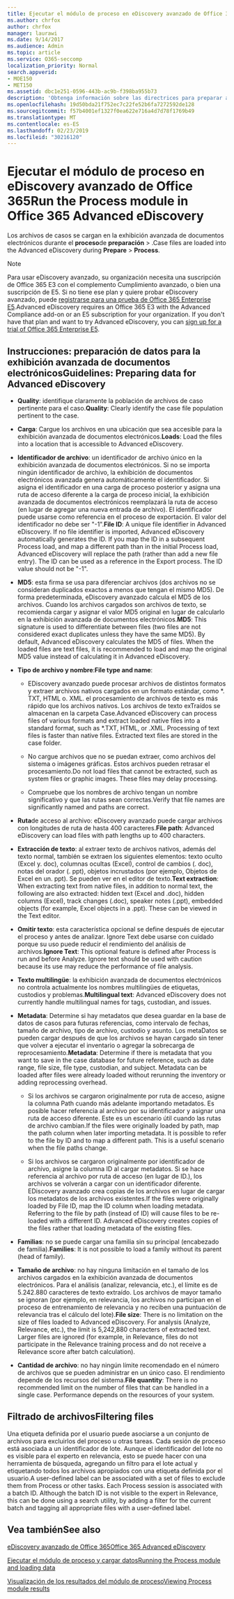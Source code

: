 ```yaml
---
title: Ejecutar el módulo de proceso en eDiscovery avanzado de Office 365
ms.author: chrfox
author: chrfox
manager: laurawi
ms.date: 9/14/2017
ms.audience: Admin
ms.topic: article
ms.service: O365-seccomp
localization_priority: Normal
search.appverid:
- MOE150
- MET150
ms.assetid: dbc1e251-0596-443b-ac9b-f398ba955b73
description: 'Obtenga información sobre las directrices para preparar archivos de casos de Office 365 datos para analizar con Office 365 Advanced eDiscovery.  '
ms.openlocfilehash: 19d50bda21f752ec7c22fe52b6fa7272592de128
ms.sourcegitcommit: f57b4001ef1327f0ea622e716a4d7d78f1769b49
ms.translationtype: MT
ms.contentlocale: es-ES
ms.lasthandoff: 02/23/2019
ms.locfileid: "30216120"
---
```

# <a name="run-the-process-module-in-office-365-advanced-ediscovery"></a><span data-ttu-id="8b187-103">Ejecutar el módulo de proceso en eDiscovery avanzado de Office 365</span><span class="sxs-lookup"><span data-stu-id="8b187-103">Run the Process module in Office 365 Advanced eDiscovery</span></span>

<span data-ttu-id="8b187-104">Los archivos de casos se cargan en la exhibición avanzada de documentos electrónicos durante el **proceso**de **preparación** \> .</span><span class="sxs-lookup"><span data-stu-id="8b187-104">Case files are loaded into the Advanced eDiscovery during **Prepare** \> **Process**.</span></span> 
  
> [!NOTE]
> <span data-ttu-id="8b187-p101">Para usar eDiscovery avanzado, su organización necesita una suscripción de Office 365 E3 con el complemento Cumplimiento avanzado, o bien una suscripción de E5. Si no tiene ese plan y quiere probar eDiscovery avanzado, puede [registrarse para una prueba de Office 365 Enterprise E5](https://go.microsoft.com/fwlink/p/?LinkID=698279).</span><span class="sxs-lookup"><span data-stu-id="8b187-p101">Advanced eDiscovery requires an Office 365 E3 with the Advanced Compliance add-on or an E5 subscription for your organization. If you don't have that plan and want to try Advanced eDiscovery, you can [sign up for a trial of Office 365 Enterprise E5](https://go.microsoft.com/fwlink/p/?LinkID=698279).</span></span> 
  
## <a name="guidelines-preparing-data-for-advanced-ediscovery"></a><span data-ttu-id="8b187-107">Instrucciones: preparación de datos para la exhibición avanzada de documentos electrónicos</span><span class="sxs-lookup"><span data-stu-id="8b187-107">Guidelines: Preparing data for Advanced eDiscovery</span></span>

- <span data-ttu-id="8b187-108">**Quality**: identifique claramente la población de archivos de caso pertinente para el caso.</span><span class="sxs-lookup"><span data-stu-id="8b187-108">**Quality**: Clearly identify the case file population pertinent to the case.</span></span>
    
- <span data-ttu-id="8b187-109">**Carga**: Cargue los archivos en una ubicación que sea accesible para la exhibición avanzada de documentos electrónicos.</span><span class="sxs-lookup"><span data-stu-id="8b187-109">**Loads**: Load the files into a location that is accessible to Advanced eDiscovery.</span></span>
    
- <span data-ttu-id="8b187-p102">**Identificador de archivo**: un identificador de archivo único en la exhibición avanzada de documentos electrónicos. Si no se importa ningún identificador de archivo, la exhibición de documentos electrónicos avanzada genera automáticamente el identificador. Si asigna el identificador en una carga de proceso posterior y asigna una ruta de acceso diferente a la carga de proceso inicial, la exhibición avanzada de documentos electrónicos reemplazará la ruta de acceso (en lugar de agregar una nueva entrada de archivo). El identificador puede usarse como referencia en el proceso de exportación. El valor del identificador no debe ser "-1".</span><span class="sxs-lookup"><span data-stu-id="8b187-p102">**File ID**: A unique file identifier in Advanced eDiscovery. If no file identifier is imported, Advanced eDiscovery automatically generates the ID. If you map the ID in a subsequent Process load, and map a different path than in the initial Process load, Advanced eDiscovery will replace the path (rather than add a new file entry). The ID can be used as a reference in the Export process. The ID value should not be "-1".</span></span>
    
- <span data-ttu-id="8b187-p103">**MD5**: esta firma se usa para diferenciar archivos (dos archivos no se consideran duplicados exactos a menos que tengan el mismo MD5). De forma predeterminada, eDiscovery avanzado calcula el MD5 de los archivos. Cuando los archivos cargados son archivos de texto, se recomienda cargar y asignar el valor MD5 original en lugar de calcularlo en la exhibición avanzada de documentos electrónicos.</span><span class="sxs-lookup"><span data-stu-id="8b187-p103">**MD5**: This signature is used to differentiate between files (two files are not considered exact duplicates unless they have the same MD5). By default, Advanced eDiscovery calculates the MD5 of files. When the loaded files are text files, it is recommended to load and map the original MD5 value instead of calculating it in Advanced eDiscovery.</span></span>
    
- <span data-ttu-id="8b187-118">**Tipo de archivo y nombre**:</span><span class="sxs-lookup"><span data-stu-id="8b187-118">**File type and name**:</span></span>
    
  - <span data-ttu-id="8b187-p104">EDiscovery avanzado puede procesar archivos de distintos formatos y extraer archivos nativos cargados en un formato estándar, como \*. TXT, HTML o. XML. el procesamiento de archivos de texto es más rápido que los archivos nativos. Los archivos de texto exTraídos se almacenan en la carpeta Case.</span><span class="sxs-lookup"><span data-stu-id="8b187-p104">Advanced eDiscovery can process files of various formats and extract loaded native files into a standard format, such as \*.TXT, HTML, or .XML. Processing of text files is faster than native files. Extracted text files are stored in the case folder.</span></span>
    
  - <span data-ttu-id="8b187-p105">No cargue archivos que no se puedan extraer, como archivos del sistema o imágenes gráficas. Estos archivos pueden retrasar el procesamiento.</span><span class="sxs-lookup"><span data-stu-id="8b187-p105">Do not load files that cannot be extracted, such as system files or graphic images. These files may delay processing.</span></span>
    
  - <span data-ttu-id="8b187-124">Compruebe que los nombres de archivo tengan un nombre significativo y que las rutas sean correctas.</span><span class="sxs-lookup"><span data-stu-id="8b187-124">Verify that file names are significantly named and paths are correct.</span></span>
    
- <span data-ttu-id="8b187-125">**Ruta**de acceso al archivo: eDiscovery avanzado puede cargar archivos con longitudes de ruta de hasta 400 caracteres.</span><span class="sxs-lookup"><span data-stu-id="8b187-125">**File path**: Advanced eDiscovery can load files with path lengths up to 400 characters.</span></span>
    
- <span data-ttu-id="8b187-p106">**Extracción de texto**: al extraer texto de archivos nativos, además del texto normal, también se extraen los siguientes elementos: texto oculto (Excel y. doc), columnas ocultas (Excel), control de cambios (. doc), notas del orador (. ppt), objetos incrustados (por ejemplo, Objetos de Excel en un. ppt). Se pueden ver en el editor de texto.</span><span class="sxs-lookup"><span data-stu-id="8b187-p106">**Text extraction**: When extracting text from native files, in addition to normal text, the following are also extracted: hidden text (Excel and .doc), hidden columns (Excel), track changes (.doc), speaker notes (.ppt), embedded objects (for example, Excel objects in a .ppt). These can be viewed in the Text editor.</span></span>
    
- <span data-ttu-id="8b187-p107">**Omitir texto**: esta característica opcional se define después de ejecutar el proceso y antes de analizar. Ignore Text debe usarse con cuidado porque su uso puede reducir el rendimiento del análisis de archivos.</span><span class="sxs-lookup"><span data-stu-id="8b187-p107">**Ignore Text**: This optional feature is defined after Process is run and before Analyze. Ignore text should be used with caution because its use may reduce the performance of file analysis.</span></span>
    
- <span data-ttu-id="8b187-130">**Texto multilingüe**: la exhibición avanzada de documentos electrónicos no controla actualmente los nombres multilingües de etiquetas, custodios y problemas.</span><span class="sxs-lookup"><span data-stu-id="8b187-130">**Multilingual text**: Advanced eDiscovery does not currently handle multilingual names for tags, custodian, and issues.</span></span>
    
- <span data-ttu-id="8b187-p108">**Metadata**: Determine si hay metadatos que desea guardar en la base de datos de casos para futuras referencias, como intervalo de fechas, tamaño de archivo, tipo de archivo, custodio y asunto. Los metaDatos se pueden cargar después de que los archivos se hayan cargado sin tener que volver a ejecutar el inventario o agregar la sobrecarga de reprocesamiento.</span><span class="sxs-lookup"><span data-stu-id="8b187-p108">**Metadata**: Determine if there is metadata that you want to save in the case database for future reference, such as date range, file size, file type, custodian, and subject. Metadata can be loaded after files were already loaded without rerunning the inventory or adding reprocessing overhead.</span></span> 
    
  - <span data-ttu-id="8b187-p109">Si los archivos se cargaron originalmente por ruta de acceso, asigne la columna Path cuando más adelante importando metadatos. Es posible hacer referencia al archivo por su identificador y asignar una ruta de acceso diferente. Este es un escenario útil cuando las rutas de archivo cambian.</span><span class="sxs-lookup"><span data-stu-id="8b187-p109">If the files were originally loaded by path, map the path column when later importing metadata. It is possible to refer to the file by ID and to map a different path. This is a useful scenario when the file paths change.</span></span>
    
  - <span data-ttu-id="8b187-p110">Si los archivos se cargaron originalmente por identificador de archivo, asigne la columna ID al cargar metadatos. Si se hace referencia al archivo por ruta de acceso (en lugar de ID.), los archivos se volverán a cargar con un identificador diferente. EDiscovery avanzado crea copias de los archivos en lugar de cargar los metadatos de los archivos existentes.</span><span class="sxs-lookup"><span data-stu-id="8b187-p110">If the files were originally loaded by File ID, map the ID column when loading metadata. Referring to the file by path (instead of ID) will cause files to be re-loaded with a different ID. Advanced eDiscovery creates copies of the files rather that loading metadata of the existing files.</span></span>
    
- <span data-ttu-id="8b187-139">**Familias**: no se puede cargar una familia sin su principal (encabezado de familia).</span><span class="sxs-lookup"><span data-stu-id="8b187-139">**Families**: It is not possible to load a family without its parent (head of family).</span></span> 
    
- <span data-ttu-id="8b187-p111">**Tamaño de archivo**: no hay ninguna limitación en el tamaño de los archivos cargados en la exhibición avanzada de documentos electrónicos. Para el análisis (analizar, relevancia, etc.), el límite es de 5.242.880 caracteres de texto extraído. Los archivos de mayor tamaño se ignoran (por ejemplo, en relevancia, los archivos no participan en el proceso de entrenamiento de relevancia y no reciben una puntuación de relevancia tras el cálculo del lote).</span><span class="sxs-lookup"><span data-stu-id="8b187-p111">**File size**: There is no limitation on the size of files loaded to Advanced eDiscovery. For analysis (Analyze, Relevance, etc.), the limit is 5,242,880 characters of extracted text. Larger files are ignored (for example, in Relevance, files do not participate in the Relevance training process and do not receive a Relevance score after batch calculation).</span></span>
    
- <span data-ttu-id="8b187-p112">**Cantidad de archivo**: no hay ningún límite recomendado en el número de archivos que se pueden administrar en un único caso. El rendimiento depende de los recursos del sistema.</span><span class="sxs-lookup"><span data-stu-id="8b187-p112">**File quantity**: There is no recommended limit on the number of files that can be handled in a single case. Performance depends on the resources of your system.</span></span> 
    
## <a name="filtering-files"></a><span data-ttu-id="8b187-145">Filtrado de archivos</span><span class="sxs-lookup"><span data-stu-id="8b187-145">Filtering files</span></span>

<span data-ttu-id="8b187-p113">Una etiqueta definida por el usuario puede asociarse a un conjunto de archivos para excluirlos del proceso u otras tareas. Cada sesión de proceso está asociada a un identificador de lote. Aunque el identificador del lote no es visible para el experto en relevancia, esto se puede hacer con una herramienta de búsqueda, agregando un filtro para el lote actual y etiquetando todos los archivos apropiados con una etiqueta definida por el usuario.</span><span class="sxs-lookup"><span data-stu-id="8b187-p113">A user-defined label can be associated with a set of files to exclude them from Process or other tasks. Each Process session is associated with a batch ID. Although the batch ID is not visible to the expert in Relevance, this can be done using a search utility, by adding a filter for the current batch and tagging all appropriate files with a user-defined label.</span></span> 
  
## <a name="see-also"></a><span data-ttu-id="8b187-149">Vea también</span><span class="sxs-lookup"><span data-stu-id="8b187-149">See also</span></span>

[<span data-ttu-id="8b187-150">eDiscovery avanzado de Office 365</span><span class="sxs-lookup"><span data-stu-id="8b187-150">Office 365 Advanced eDiscovery</span></span>](office-365-advanced-ediscovery.md)
  
[<span data-ttu-id="8b187-151">Ejecutar el módulo de proceso y cargar datos</span><span class="sxs-lookup"><span data-stu-id="8b187-151">Running the Process module and loading data</span></span>](run-the-process-module-and-load-data-in-advanced-ediscovery.md)
  
[<span data-ttu-id="8b187-152">Visualización de los resultados del módulo de proceso</span><span class="sxs-lookup"><span data-stu-id="8b187-152">Viewing Process module results</span></span>](view-process-module-results-in-advanced-ediscovery.md)

